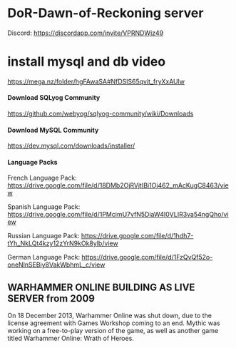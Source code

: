 # DoR-Dawn-of-Reckoning server




Discord: https://discordapp.com/invite/VPRNDWjz49


# install mysql and db video
https://mega.nz/folder/hgFAwaSA#NfDSlS65qvit_fryXxAUlw


#### Download SQLyog Community ####

https://github.com/webyog/sqlyog-community/wiki/Downloads


#### Download MySQL Community ####

https://dev.mysql.com/downloads/installer/


#### Language Packs ####
French Language Pack: https://drive.google.com/file/d/18DMb2OjRVjtIBi1Oj462_mAcKugC8463/view

Spanish Language Pack: https://drive.google.com/file/d/1PMcimU7vfN5DiaW4I0VLIR3va54ngQho/view

Russian Language Pack: https://drive.google.com/file/d/1hdh7-tYh_NkLQt4kzy12zYrN9kOk8ylb/view

German Language Pack: https://drive.google.com/file/d/1FzQvQf52o-oneNlnSEBiy8VakWbhmL_c/view




## WARHAMMER ONLINE BUILDING AS LIVE SERVER from 2009 ###

On 18 December 2013, Warhammer Online was shut down, due to the license agreement with Games Workshop coming to an end. Mythic was working on a free-to-play version of the game, as well as another game titled Warhammer Online: Wrath of Heroes.